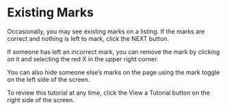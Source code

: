# Existing Marks
Occasionally, you may see existing marks on a listing. If the marks are correct and nothing is left to mark, click the NEXT button.    

If someone has left an incorrect mark, you can remove the mark by clicking on it and selecting the red X in the upper right corner.     

You can also hide someone else’s marks on the page using the mark toggle on the left side of the screen.    

To review this tutorial at any time, click the View a Tutorial button on the right side of the screen.    
 
